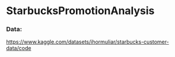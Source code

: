 # StarbucksPromotionAnalysis

### Data:
https://www.kaggle.com/datasets/ihormuliar/starbucks-customer-data/code
